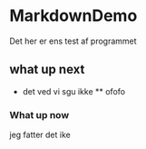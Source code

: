 # MarkdownDemo

Det her er ens test af programmet 

## what up next
  * det ved vi sgu ikke
  ** ofofo

### What up now 

jeg fatter det ike
